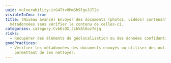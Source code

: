 ```yaml
---
uuid: vulnerability-irG47tvOMmSh9lgu3JT2o
visibleInCms: true
title: (Niveau avancé) Envoyer des documents (photos, vidéos) contenant des
  métadonnées sans vérifier le contenu de celles-ci.
categories: category-CvbEsDX_JLbVAl6oz7djq
risks:
  - Récupérer des éléments de géolocalisation ou des données confidentielles.
goodPractices:
  - Vérifier les métadonnées des documents envoyés ou utiliser des outils
    permettant de les nettoyer.
---
```

